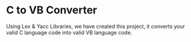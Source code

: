# C to VB Converter

Using Lex & Yacc Libraries, we have created this project, it converts your valid C language code into valid VB language code.
